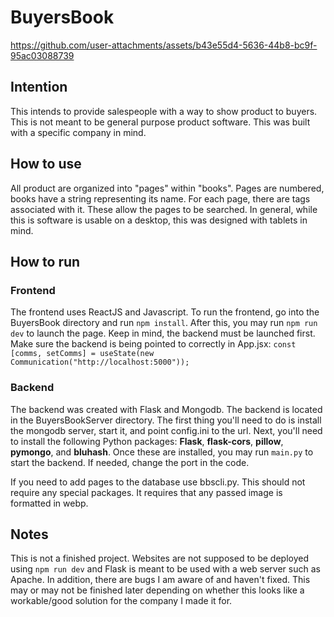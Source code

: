 # BuyersBook

https://github.com/user-attachments/assets/b43e55d4-5636-44b8-bc9f-95ac03088739

## Intention

This intends to provide salespeople with a way to show product to buyers. This is not meant to be general purpose product software. This was built with a specific company in mind.

## How to use

All product are organized into "pages" within "books". Pages are numbered, books have a string representing its name. For each page, there are tags associated with it. These allow the pages to be searched. In general, while this is software is usable on a desktop, this was designed with tablets in mind.

## How to run

### Frontend

The frontend uses ReactJS and Javascript. To run the frontend, go into the BuyersBook directory and run `npm install`. After this, you may run `npm run dev` to launch the page. Keep in mind, the backend must be launched first. Make sure the backend is being pointed to correctly in App.jsx: `const [comms, setComms] = useState(new Communication("http://localhost:5000"));`

### Backend

The backend was created with Flask and Mongodb. The backend is located in the BuyersBookServer directory. The first thing you'll need to do is install the mongodb server, start it, and point config.ini to the url. Next, you'll need to install the following Python packages: **Flask**, **flask-cors**, **pillow**, **pymongo**, and **bluhash**. Once these are installed, you may run `main.py` to start the backend. If needed, change the port in the code.

If you need to add pages to the database use bbscli.py. This should not require any special packages. It requires that any passed image is formatted in webp.

## Notes

This is not a finished project. Websites are not supposed to be deployed using `npm run dev` and Flask is meant to be used with a web server such as Apache. In addition, there are bugs I am aware of and haven't fixed. This may or may not be finished later depending on whether this looks like a workable/good solution for the company I made it for.
